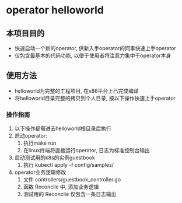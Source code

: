 # operator helloworld

## 本项目目的

- 快速启动一个新的operator, 供新入手operator的同事快速上手operator
- 仅包含最基本的代码功能, 以便于使用者将注意力集中于operator本身


## 使用方法

- helloworld为完整的工程项目, 在x86平台上已完成编译
- 将helloworld目录完整的拷贝到个人目录, 按以下操作快速上手operator


### 操作指南

1. 以下操作都需进去helloworld根目录后执行
2. 启动operator: 
   1. 执行make run
   2. 在linux终端将直接运行operator, 日志为标准控制台输出
3. 启动测试用的k8s的实例guestbook
   1. 执行  kubectl apply -f config/samples/
4. operator业务逻辑修改
   1. 文件 controllers/guestbook_controller.go
   2. 函数 Reconcile 中, 添加业务逻辑
   3. 测试用的 Reconcile 仅包含一条日志输出